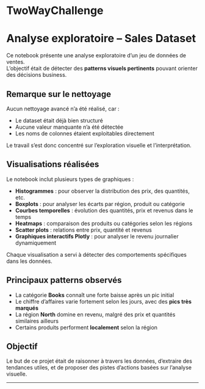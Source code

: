 # TwoWayChallenge

# Analyse exploratoire – Sales Dataset

Ce notebook présente une analyse exploratoire d’un jeu de données de ventes.  
L’objectif était de détecter des **patterns visuels pertinents** pouvant orienter des décisions business.

## Remarque sur le nettoyage

Aucun nettoyage avancé n’a été réalisé, car :
- Le dataset était déjà bien structuré
- Aucune valeur manquante n’a été détectée
- Les noms de colonnes étaient exploitables directement

Le travail s’est donc concentré sur l’exploration visuelle et l’interprétation.

## Visualisations réalisées

Le notebook inclut plusieurs types de graphiques :

- **Histogrammes** : pour observer la distribution des prix, des quantités, etc.
- **Boxplots** : pour analyser les écarts par région, produit ou catégorie
- **Courbes temporelles** : évolution des quantités, prix et revenus dans le temps
- **Heatmaps** : comparaison des produits ou catégories selon les régions
- **Scatter plots** : relations entre prix, quantité et revenus
- **Graphiques interactifs Plotly** : pour analyser le revenu journalier dynamiquement

Chaque visualisation a servi à détecter des comportements spécifiques dans les données.

## Principaux patterns observés

- La catégorie **Books** connaît une forte baisse après un pic initial
- Le chiffre d’affaires varie fortement selon les jours, avec des **pics très marqués**
- La région **North** domine en revenu, malgré des prix et quantités similaires ailleurs
- Certains produits performent **localement** selon la région

## Objectif

Le but de ce projet était de raisonner à travers les données, d’extraire des tendances utiles, et de proposer des pistes d’actions basées sur l’analyse visuelle.

---
